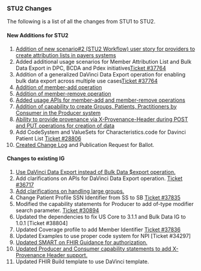 ### STU2 Changes

The following is a list of all the changes from STU1 to STU2.

#### New Additions for STU2

1. [Addition of new scenario#2 (STU2 Workflow) user story for providers to create attribution lists in payers systems](usecases.html#member-attribution-list-exchange-for-scenario-2-stu2-workflow)
2. Added additional usage scenarios for Member Attribution List and Bulk Data Export in DPC, BCDA and Pdex initiatives[Ticket #37764](usecases.html#use-of-member-attribution-list-for-cms-data-at-point-of-care-dpc-use-case) 
3. Addition of a generalized DaVinci Data Export operation for enabling bulk data export across multiple use cases[Ticket #37764](OperationDefinition-davinci-data-export.html)
4. [Addition of member-add operation](OperationDefinition-member-add.html)
5. [Addition of member-remove operation](OperationDefinition-member-remove.html)
6. [Added usage APIs for member-add and member-remove operations](spec.html#member-attribution-list-reconciliation-apis)
7. [Addition of capability to create Groups, Patients, Practitioners by Consumer in the Producer system](CapabilityStatement-atr-producer.html#resource-summary)
8. [Ability to provide provenance via X-Provenance-Header during POST and PUT operations for creation of data](CapabilityStatement-atr-producer.html#rest-behavior)
9. Add CodeSystem and ValueSets for Characteristics.code for Davinci Patient List [Ticket #28806](ValueSet-davinci-group-characteristic.html)
11. [Created Change Log](changes.html) and Publication Request for Ballot.

#### Changes to existing IG

1. [Use DaVinci Data Export instead of Bulk Data $export operation.](spec.html#requirements-for-implementation-of-the-davinci-data-export-operation)
2. Add clarifications on APIs for DaVinci Data Export operation. [Ticket #36717](spec.html#requirements-for-implementation-of-the-davinci-data-export-operation)
3. [Add clarifications on handling large groups.](StructureDefinition-atr-group.html#introduction)
4. Change Patient Profile SSN Identifier from SS to SB [Ticket #37835](StructureDefinition-atr-patient.html)
5. Modified the capability statements for Producer to add of-type modifier search parameter. [Ticket #30894](CapabilityStatement-atr-producer.html#search)
6. Updated the dependencies to fix US Core to 3.1.1 and Bulk Data IG to 1.0.1 [Ticket #38804]
7. Updated Coverage profile to add Member Identifier [Ticket #37836](StructureDefinition-atr-coverage.html)
8. Updated Examples to use proper code system for NPI [Ticket #34297]
9. [Updated SMART on FHIR Guidance for authorization.](spec.html#smart-on-fhir-backend-services-authorization)
10. [Updated Producer and Consumer capability statements to add X-Provenance Header support.](CapabilityStatement-atr-producer.html#rest-behavior)
11. Updated FHIR Build template to use DaVinci template.



